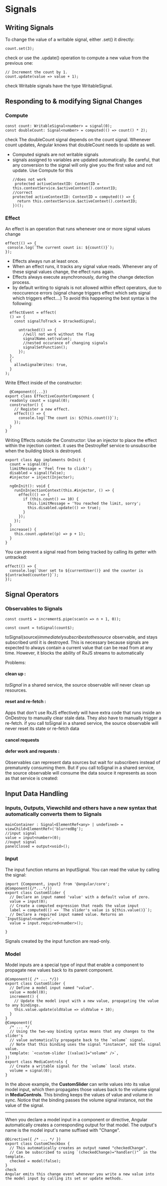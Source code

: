 # Signals
## Writing Signals
To change the value of a writable signal, either .set() it directly:
```
count.set(3);
```
check
or use the .update() operation to compute a new value from the previous one:
```
// Increment the count by 1.
count.update(value => value + 1);
```
check
Writable signals have the type WritableSignal.

## Responding to & modifying Signal Changes
### Compute
```
const count: WritableSignal<number> = signal(0);
const doubleCount: Signal<number> = computed(() => count() * 2);
```
check
The doubleCount signal depends on the count signal. Whenever count updates, Angular knows that doubleCount needs to update as well.

- Computed signals are not writable signals
- signals assigned to variables are updated automatically. Be careful, that any conversion to the signal will only give you the first value and not update. Use Compute for this
  ```
  //does not work
   protected activeContextID: ContextID = this.contextService.$activeContext().contextID;
  //correct
  protected activeContextID: ContextID = computed(() => {
    return this.contextService.$activeContext().contextID;
  })();
  ```
### Effect
 An effect is an operation that runs whenever one or more signal values change
 ```
 effect(() => {
  console.log(`The current count is: ${count()}`);
});
```
- Effects always run at least once.
- When an effect runs, it tracks any signal value reads. Whenever any of these signal values change, the effect runs again. 
- Effects always execute asynchronously, during the change detection process.
- by default writing to signals is not allowed within effect operators, due to reoccurence errors (signal change triggers effect which sets signal which triggers effect....) To avoid this happening the best syntax is the following:
```
  effectEvent = effect(
  () => {
    const signalToTrack = $trackedSignal;

      untracked(() => {
        //will not work without the flag
        signalName.set(value);
        //nested occurance of changing signals
        signalSetFunction();
      });
  },
  {
    allowSignalWrites: true,
  }
);
```
  Write Effect inside of the constructor:
```
  @Component({...})
export class EffectiveCounterComponent {
  readonly count = signal(0);
  constructor() {
    // Register a new effect.
    effect(() => {
      console.log(`The count is: ${this.count()}`);
    });
  }
}
```
Writing Effects outside the Constructor:
Use an injector to place the effect within the injection context. it uses the DestroyRef service to unsubscribe when the building block is destroyed.
```
export class App implements OnInit {
  count = signal(0);
  limitMessage = 'Feel free to click!';
  disabled = signal(false);
  #injector = inject(Injector);

  ngOnInit(): void {
    runInInjectionContext(this.#injector, () => {
      effect(() => {
        if (this.count() == 10) {
          this.limitMessage = 'You reached the limit, sorry';
          this.disabled.update(() => true);
        }
      });
    });
  }
  increase() {
    this.count.update((p) => p + 1);
  }
}
```
You can prevent a signal read from being tracked by calling its getter with untracked:
```
effect(() => {
  console.log(`User set to ${currentUser()} and the counter is ${untracked(counter)}`);
});
```

## Signal Operators
### Observables to Signals 
```
const count$ = increment$.pipe(scan(n => n + 1, 0));

const count = toSignal(count$);
```
toSignal(source$) immediately subscribes to the source$ observable, and stays subscribed until it is destroyed. This is necessary because signals are expected to always contain a current value that can be read from at any time. However, it blocks the ability of RxJS streams to automatically

Problems:
#### clean up :
_toSignal_ in a shared service, the source observable will never clean up resources.
#### reset and re-fetch :
Apps that don't use RxJS effectively will have extra code that runs inside an OnDestroy to manually clear stale data. They also have to manually trigger a re-fetch.
if you call toSignal in a shared service, the source observable will never reset its state or re-fetch data
#### cancel requests
#### defer work and requests :
Observables can represent data sources but wait for subscribers instead of prematurely consuming them.
But if you call toSignal in a shared service, the source observable will consume the data source it represents as soon as that service is created:


## Input Data Handling
### Inputs, Outputs, Viewchild and others have a new syntax that automatically converts them to Signals
```
mainContainer : Signal<ElementRef<any> | undefined> =  viewChild<ElementRef>('blurredBg');
//input signal
value = input<number>(0);
//ouput signal
panelClosed = output<void>();
```


### Input
The input function returns an InputSignal. You can read the value by calling the signal:
```
import {Component, input} from '@angular/core';
@Component({/*...*/})
export class CustomSlider {
  // Declare an input named 'value' with a default value of zero. 
  value = input(0);
  // Create a computed expression that reads the value input
  label = computed(() => `The slider's value is ${this.value()}`);
  // Declare a required input named value. Returns an `InputSignal<number>`.
  value = input.required<number>();

}
```
Signals created by the input function are read-only.
### Model
Model inputs are a special type of input that enable a component to propagate new values back to its parent component.
```
@Component({ /* ... */})
export class CustomSlider {
  // Define a model input named "value".
  value = model(0);
  increment() {
    // Update the model input with a new value, propagating the value to any bindings. 
    this.value.update(oldValue => oldValue + 10);
  }
}
@Component({
  /* ... */
  // Using the two-way binding syntax means that any changes to the slider's
  // value automatically propagate back to the `volume` signal.
  // Note that this binding uses the signal *instance*, not the signal value.
  template: `<custom-slider [(value)]="volume" />`,
})
export class MediaControls {
  // Create a writable signal for the `volume` local state. 
  volume = signal(0);
}
```
In the above example, the **CustomSlider** can write values into its value model input, which then propagates those values back to the volume signal in **MediaControls**. This binding keeps the values of value and volume in sync. Notice that the binding passes the volume signal instance, not the value of the signal.
_______
When you declare a model input in a component or directive, Angular automatically creates a corresponding output for that model. The output's name is the model input's name suffixed with "Change".
```
@Directive({ /* ... */ })
export class CustomCheckbox {
  // This automatically creates an output named "checkedChange".
  // Can be subscribed to using `(checkedChange)="handler()"` in the template.
  checked = model(false);
}
check
Angular emits this change event whenever you write a new value into the model input by calling its set or update methods.
```
